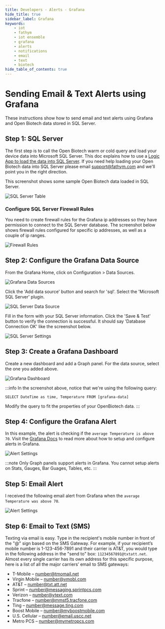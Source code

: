 ```yaml
---
title: Developers - Alerts - Grafana
hide_title: true
sidebar_label: Grafana 
keywords:
    - iot
    - fathym
    - iot ensemble
    - grafana
    - alerts
    - notifications
    - email
    - text
    - biotech
hide_table_of_contents: true
---
```


# Sending Email & Text Alerts using Grafana

These instructions show how to send email and text alerts using Grafana and Open Biotech data stored in SQL Server.

## Step 1: SQL Server

The first step is to call the Open Biotech warm or cold query and load your device data into Microsoft SQL Server. This doc explains how to use a [Logic App to load the data into SQL Server](/integrations/reports-dashboards/sql-server). If you need help loading your Open Biotech data into SQL Server please email support@fathym.com and we'll point you in the right direction.

This screenshot shows some sample Open Biotech data loaded in SQL Server.

![SQL Server Table](https://www.fathym.com/iot/img/screenshots/alerts/sql-server-data.png)

### Configure SQL Server Firewall Rules

You need to create firewall rules for the Grafana ip addresses so they have permission to connect to the SQL Server database. The screenshot below shows firewall rules configured for specific ip addresses, as well as a couple of ip ranges.

![Firewall Rules](https://www.fathym.com/iot/img/screenshots/alerts/firewall-rules.png)

## Step 2: Configure the Grafana Data Source

From the Grafana Home, click on Configuration > Data Sources. 

![Grafana Data Sources](https://www.fathym.com/iot/img/screenshots/grafana-1.jpg)

Click the 'Add data source' button and search for 'sql'.  Select the 'Microsoft SQL Server' plugin.

![SQL Server Data Source](https://www.fathym.com/iot/img/screenshots/alerts/sql-server-datasource.png)

Fill in the form with your SQL Server information. Click the 'Save & Test' button to verify the connection is successful. It should say 'Database Connection OK' like the screenshot below.

![SQL Server Settings](https://www.fathym.com/iot/img/screenshots/alerts/sql-server-datasource-settings.png)

## Step 3: Create a Grafana Dashboard 

Create a new dashboard and add a Graph panel. For the data source, select the one you added above. 

![Grafana Dashboard](https://www.fathym.com/iot/img/screenshots/alerts/grafana-dashboard.png)

:::info
In the screenshot above, notice that we're using the following query:

`SELECT
DateTime as time,
Temperature
FROM [grafana-data]`

Modify the query to fit the properties of your OpenBiotech data.
:::

## Step 4: Configure the Grafana Alert

In this example, the alert is checking if the `average Temperature is above 70`. Visit the [Grafana Docs](https://grafana.com/docs/grafana/latest/alerting/create-alerts/) to read more about how to setup and configure alerts in Grafana.

![Alert Settings](https://www.fathym.com/iot/img/screenshots/alerts/grafana-alert-settings.png)

:::note
Only Graph panels support alerts in Grafana. You cannot setup alerts on Stats, Gauges, Bar Guages, Tables, etc.
:::

## Step 5: Email Alert

I received the following email alert from Grafana when the `average Temperature was above 70`.

![Alert Settings](https://www.fathym.com/iot/img/screenshots/alerts/grafana-email.png)

## Step 6: Email to Text (SMS)

Texting via email is easy. Type in the recipient's mobile number in front of the "@" sign based on the SMS Gateway. For example, if your recipient’s mobile number is 1-123-456-7891 and their carrier is AT&T, you would type in the following address in the "send to" box: `11234567891@txtatt.net`. Almost every single carrier has its own address for this specific purpose, here is a list of all the major carriers’ email to SMS gateways:

- T-Mobile – number@tmomail.net
- Virgin Mobile – number@vmobl.com
- AT&T – number@txt.att.net
- Sprint – number@messaging.sprintpcs.com
- Verizon – number@vtext.com
- Tracfone – number@mmst5.tracfone.com
- Ting – number@message.ting.com
- Boost Mobile – number@myboostmobile.com
- U.S. Cellular – number@email.uscc.net
- Metro PCS – number@mymetropcs.com

